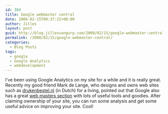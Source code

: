 ```yaml
---
id: 384
title: Google webmaster central
date: 2008-02-15T00:37:22+00:00
author: Jilles
layout: post
guid: http://blog.jillesvangurp.com/2008/02/15/google-webmaster-central/
permalink: /2008/02/15/google-webmaster-central/
categories:
  - Blog Posts
tags:
  - google
  - Google Analytics
  - webdevelopment
---
```

I've been using Google Analytics on my site for a while and it is really great. Recently my good friend Mark de Lange, who designs and owns web sites such as [drukenbestel.nl](http://drukenbestel.nl/) (in Dutch) for a living, pointed out that Google also has a great [web masters section](http://www.google.com/webmasters/) with lots of useful tools and goodies.  After claiming ownership of your site, you can run some analysis and get some useful advice on improving your site. Cool!